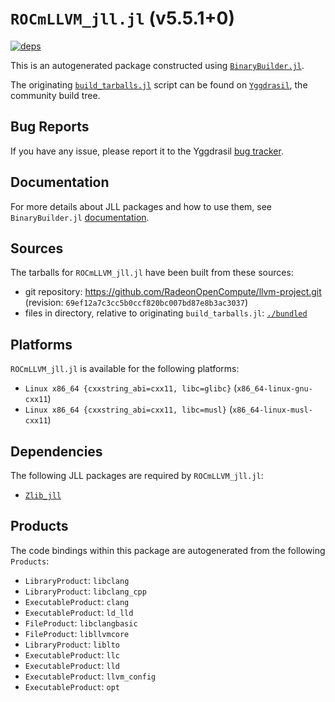 # `ROCmLLVM_jll.jl` (v5.5.1+0)

[![deps](https://juliahub.com/docs/ROCmLLVM_jll/deps.svg)](https://juliahub.com/ui/Packages/ROCmLLVM_jll/7l19C?page=2)

This is an autogenerated package constructed using [`BinaryBuilder.jl`](https://github.com/JuliaPackaging/BinaryBuilder.jl).

The originating [`build_tarballs.jl`](https://github.com/JuliaPackaging/Yggdrasil/blob/1fa4fae4e53acb53f1df6e9300c834dd836373a2/R/ROCmLLVM/ROCmLLVM@5.5.1/build_tarballs.jl) script can be found on [`Yggdrasil`](https://github.com/JuliaPackaging/Yggdrasil/), the community build tree.

## Bug Reports

If you have any issue, please report it to the Yggdrasil [bug tracker](https://github.com/JuliaPackaging/Yggdrasil/issues).

## Documentation

For more details about JLL packages and how to use them, see `BinaryBuilder.jl` [documentation](https://docs.binarybuilder.org/stable/jll/).

## Sources

The tarballs for `ROCmLLVM_jll.jl` have been built from these sources:

* git repository: https://github.com/RadeonOpenCompute/llvm-project.git (revision: `69ef12a7c3cc5b0ccf820bc007bd87e8b3ac3037`)
* files in directory, relative to originating `build_tarballs.jl`: [`./bundled`](https://github.com/JuliaPackaging/Yggdrasil/tree/1fa4fae4e53acb53f1df6e9300c834dd836373a2/R/ROCmLLVM/ROCmLLVM@5.5.1/bundled)

## Platforms

`ROCmLLVM_jll.jl` is available for the following platforms:

* `Linux x86_64 {cxxstring_abi=cxx11, libc=glibc}` (`x86_64-linux-gnu-cxx11`)
* `Linux x86_64 {cxxstring_abi=cxx11, libc=musl}` (`x86_64-linux-musl-cxx11`)

## Dependencies

The following JLL packages are required by `ROCmLLVM_jll.jl`:

* [`Zlib_jll`](https://github.com/JuliaBinaryWrappers/Zlib_jll.jl)

## Products

The code bindings within this package are autogenerated from the following `Products`:

* `LibraryProduct`: `libclang`
* `LibraryProduct`: `libclang_cpp`
* `ExecutableProduct`: `clang`
* `ExecutableProduct`: `ld_lld`
* `FileProduct`: `libclangbasic`
* `FileProduct`: `libllvmcore`
* `LibraryProduct`: `liblto`
* `ExecutableProduct`: `llc`
* `ExecutableProduct`: `lld`
* `ExecutableProduct`: `llvm_config`
* `ExecutableProduct`: `opt`
